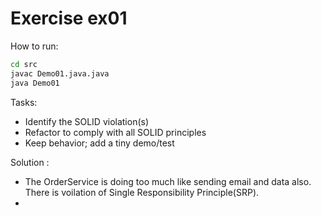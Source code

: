 # Exercise ex01

How to run:
```bash
cd src
javac Demo01.java.java
java Demo01
```

Tasks:
- Identify the SOLID violation(s)
- Refactor to comply with all SOLID principles
- Keep behavior; add a tiny demo/test

Solution : 
- The OrderService is doing too much like sending email and data also. There is voilation of Single Responsibility Principle(SRP). 
- 